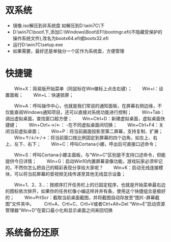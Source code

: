 ﻿# 双系统
- 镜像.iso解压到非系统盘 如解压到D:\win7C\下
- D:\win7C\boot\下,添加C:\Windows\Boot\EFI\bootmgr.efi(不隐藏受保护的操作系统文件),改名为bootx64.efi或bootx32.efi
- 运行D:\win7C\setup.exe
- 如果需要，最好还是单独分一个区作为系统盘，方便管理



# 快捷键
　　Win+X：简易版开始菜单（同鼠标在Win徽标上点击右键）；
　　Win+i：设置面板；
　　Win+L：快速锁屏；

　　Win+A：呼叫操作中心，也就是我们常说的通知面板，在屏幕右侧边缘，不仅能查阅Windows通知项目，还可以直接对系统功能进行控制；
　　Win+Tab：调出虚拟桌面，查找窗口超方便；
　　Win+Ctrl+D：新建虚拟桌面，虚拟桌面快捷键；
　　Win+Ctrl+→/←： -在不同虚拟桌面间切换；
　　Win+Ctrl+F4：关闭当前虚拟桌面；
　　Win+P：将当前画面投影至第二屏幕，支持复制、扩展；
　　Win+↑/↓/←/→：将当前窗口按比例固定到屏幕的四个边角，如左上、右上、左下、右下；
　　Win+C：呼叫Cortana小娜，呼出后可直接口述命令；

　　Win+S：呼叫Cortana小娜主面板，与“Win+C”区别是不支持口述命令，但能提供今日详情；
　　Win+G：启动Win10内置屏幕录像功能，游戏玩家必须牢记的，不然你怎么把自己的精彩表现分享给大家呢？
　　Win+K：启动无线连接模块，可以将当前屏幕的音视频无线传递至其他无线显示设备；

　　Win+1、2、3…：按顺序打开任务栏上的已固定程序，也就是开始菜单最右边的图标依次排开，如果你的任务栏像小编这样井井有条，使用这个快捷组合是极好的；
　　Win+PrtScr：截取当前桌面截图，并将截图自动存放至“图片-屏幕截图”文件夹中。
　　Crtl+A、Crtl+C、Crtl+V或者Ctrl+Alt+Del
“Win+E”启动资源管理器“Win+D”在窗口最小化和显示桌面之间来回切换


# 系统备份还原

